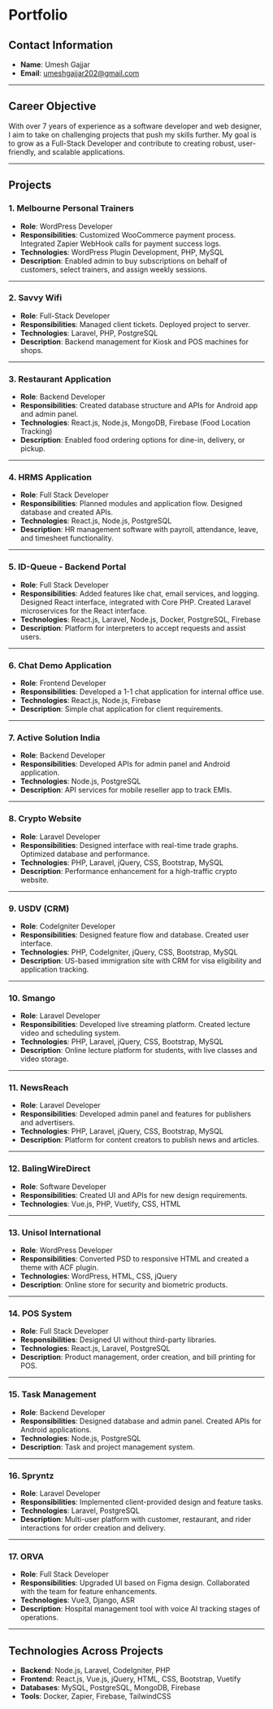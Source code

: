 # Portfolio

## Contact Information

- **Name**: Umesh Gajjar  
- **Email**: umeshgajjar202@gmail.com  

---

## Career Objective

With over 7 years of experience as a software developer and web designer, I aim to take on challenging projects that push my skills further. My goal is to grow as a Full-Stack Developer and contribute to creating robust, user-friendly, and scalable applications.  

---

## Projects

### 1. Melbourne Personal Trainers  
- **Role**: WordPress Developer  
- **Responsibilities**: Customized WooCommerce payment process. Integrated Zapier WebHook calls for payment success logs.  
- **Technologies**: WordPress Plugin Development, PHP, MySQL  
- **Description**: Enabled admin to buy subscriptions on behalf of customers, select trainers, and assign weekly sessions.  

---

### 2. Savvy Wifi  
- **Role**: Full-Stack Developer  
- **Responsibilities**: Managed client tickets. Deployed project to server.  
- **Technologies**: Laravel, PHP, PostgreSQL  
- **Description**: Backend management for Kiosk and POS machines for shops.  

---

### 3. Restaurant Application  
- **Role**: Backend Developer  
- **Responsibilities**: Created database structure and APIs for Android app and admin panel.  
- **Technologies**: React.js, Node.js, MongoDB, Firebase (Food Location Tracking)  
- **Description**: Enabled food ordering options for dine-in, delivery, or pickup.  

---

### 4. HRMS Application  
- **Role**: Full Stack Developer  
- **Responsibilities**: Planned modules and application flow. Designed database and created APIs.  
- **Technologies**: React.js, Node.js, PostgreSQL  
- **Description**: HR management software with payroll, attendance, leave, and timesheet functionality.  

---

### 5. ID-Queue - Backend Portal  
- **Role**: Full Stack Developer  
- **Responsibilities**: Added features like chat, email services, and logging. Designed React interface, integrated with Core PHP. Created Laravel microservices for the React interface.  
- **Technologies**: React.js, Laravel, Node.js, Docker, PostgreSQL, Firebase  
- **Description**: Platform for interpreters to accept requests and assist users.  

---

### 6. Chat Demo Application  
- **Role**: Frontend Developer  
- **Responsibilities**: Developed a 1-1 chat application for internal office use.  
- **Technologies**: React.js, Node.js, Firebase  
- **Description**: Simple chat application for client requirements.  

---

### 7. Active Solution India  
- **Role**: Backend Developer  
- **Responsibilities**: Developed APIs for admin panel and Android application.  
- **Technologies**: Node.js, PostgreSQL  
- **Description**: API services for mobile reseller app to track EMIs.  

---

### 8. Crypto Website  
- **Role**: Laravel Developer  
- **Responsibilities**: Designed interface with real-time trade graphs. Optimized database and performance.  
- **Technologies**: PHP, Laravel, jQuery, CSS, Bootstrap, MySQL  
- **Description**: Performance enhancement for a high-traffic crypto website.  

---

### 9. USDV (CRM)  
- **Role**: CodeIgniter Developer  
- **Responsibilities**: Designed feature flow and database. Created user interface.  
- **Technologies**: PHP, CodeIgniter, jQuery, CSS, Bootstrap, MySQL  
- **Description**: US-based immigration site with CRM for visa eligibility and application tracking.  

---

### 10. Smango  
- **Role**: Laravel Developer  
- **Responsibilities**: Developed live streaming platform. Created lecture video and scheduling system.  
- **Technologies**: PHP, Laravel, jQuery, CSS, Bootstrap, MySQL  
- **Description**: Online lecture platform for students, with live classes and video storage.  

---

### 11. NewsReach  
- **Role**: Laravel Developer  
- **Responsibilities**: Developed admin panel and features for publishers and advertisers.  
- **Technologies**: PHP, Laravel, jQuery, CSS, Bootstrap, MySQL  
- **Description**: Platform for content creators to publish news and articles.  

---

### 12. BalingWireDirect  
- **Role**: Software Developer  
- **Responsibilities**: Created UI and APIs for new design requirements.  
- **Technologies**: Vue.js, PHP, Vuetify, CSS, HTML  

---

### 13. Unisol International  
- **Role**: WordPress Developer  
- **Responsibilities**: Converted PSD to responsive HTML and created a theme with ACF plugin.  
- **Technologies**: WordPress, HTML, CSS, jQuery  
- **Description**: Online store for security and biometric products.  

---

### 14. POS System  
- **Role**: Full Stack Developer  
- **Responsibilities**: Designed UI without third-party libraries.  
- **Technologies**: React.js, Laravel, PostgreSQL  
- **Description**: Product management, order creation, and bill printing for POS.  

---

### 15. Task Management  
- **Role**: Backend Developer  
- **Responsibilities**: Designed database and admin panel. Created APIs for Android applications.  
- **Technologies**: Node.js, PostgreSQL  
- **Description**: Task and project management system.  

---

### 16. Spryntz  
- **Role**: Laravel Developer  
- **Responsibilities**: Implemented client-provided design and feature tasks.  
- **Technologies**: Laravel, PostgreSQL  
- **Description**: Multi-user platform with customer, restaurant, and rider interactions for order creation and delivery.  

---

### 17. ORVA  
- **Role**: Full Stack Developer  
- **Responsibilities**: Upgraded UI based on Figma design. Collaborated with the team for feature enhancements.  
- **Technologies**: Vue3, Django, ASR  
- **Description**: Hospital management tool with voice AI tracking stages of operations.  

---

## Technologies Across Projects  

- **Backend**: Node.js, Laravel, CodeIgniter, PHP  
- **Frontend**: React.js, Vue.js, jQuery, HTML, CSS, Bootstrap, Vuetify  
- **Databases**: MySQL, PostgreSQL, MongoDB, Firebase  
- **Tools**: Docker, Zapier, Firebase, TailwindCSS  
